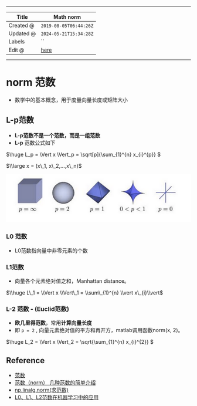 -----

| Title     | Math norm                                             |
| --------- | ----------------------------------------------------- |
| Created @ | `2019-08-05T06:44:26Z`                                |
| Updated @ | `2024-05-21T15:34:28Z`                                |
| Labels    | \`\`                                                  |
| Edit @    | [here](https://github.com/junxnone/aiwiki/issues/254) |

-----

# norm 范数

  - 数学中的基本概念，用于度量向量长度或矩阵大小

## L-p范数

  - **L-p范数不是一个范数，而是一组范数**
  - **L-p** 范数公式如下

$\\huge L\_p = \\Vert x \\Vert\_p = \\sqrt\[p\]{\\sum\_{1}^{n}
x\_{i}^{p}} $

$\\large x = (x\_1, x\_2,...,x\_n)$

![image](media/2b6ea6caef2b658f74b236a806257e1889491e93.png)

### L0 范数

  - L0范数指向量中非零元素的个数

### L1范数

  - 向量各个元素绝对值之和，Manhattan distance。

$\\huge L\_1 = \\Vert x \\Vert\_1 = \\sum\_{1}^{n} \\vert x\_{i}\\vert$

### L-2 范数 - (Euclid范数)

  - **欧几里得范数**，常用**计算向量长度**
  - 即 `p = 2` , 向量元素绝对值的平方和再开方，matlab调用函数norm(x, 2)。

$\\huge L\_2 = \\Vert x \\Vert\_2 = \\sqrt{\\sum\_{1}^{n} x\_{i}^{2}} $

## Reference

  - [范数](https://blog.csdn.net/NCHFGFB/article/details/78498401)
  - [范数（norm）
    几种范数的简单介绍](https://blog.csdn.net/a493823882/article/details/80569888)
  - [np.linalg.norm(求范数)](https://blog.csdn.net/hqh131360239/article/details/79061535)
  - [L0、L1、L2范数在机器学习中的应用](https://www.jianshu.com/p/4bad38fe07e6)
